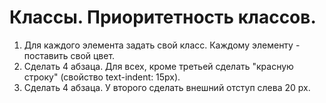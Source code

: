 # Классы. Приоритетность классов.
1. Для каждого элемента задать свой класс. Каждому элементу - поставить свой цвет.
2. Сделать 4 абзаца. Для всех, кроме третьей сделать "красную строку" (свойство text-indent: 15px).
3. Сделать 4 абзаца. У второго сделать внешний отступ слева 20 px.